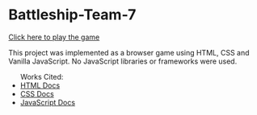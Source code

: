# Battleship-Team-7

<a href = "https://elenbhattarai.github.io/Battleship-Team-7/">Click here to play the game</a> <br>

<p> This project was implemented as a browser game using HTML, CSS and Vanilla JavaScript. No JavaScript libraries or frameworks were used.
<p>
<ul> Works Cited: 
  <li><a href = "https://html.spec.whatwg.org/"> HTML Docs</a></li>
  <li><a href = "https://developer.mozilla.org/en-US/docs/Web/CSS"> CSS Docs </li>
  <li><a href = "https://developer.mozilla.org/en-US/docs/Web/JavaScript"> JavaScript Docs </li>
</ul>
</p>
